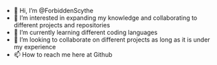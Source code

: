 - 👋 Hi, I’m @ForbiddenScythe
- 👀 I’m interested in expanding my knowledge and collaborating to different projects and repositories
- 🌱 I’m currently learning different coding languages
- 💞️ I’m looking to collaborate on different projects as long as it is under my experience
- 📫 How to reach me here at Github

<!---
ForbiddenScythe/ForbiddenScythe is a ✨ special ✨ repository because its `README.md` (this file) appears on your GitHub profile.
You can click the Preview link to take a look at your changes.
--->

